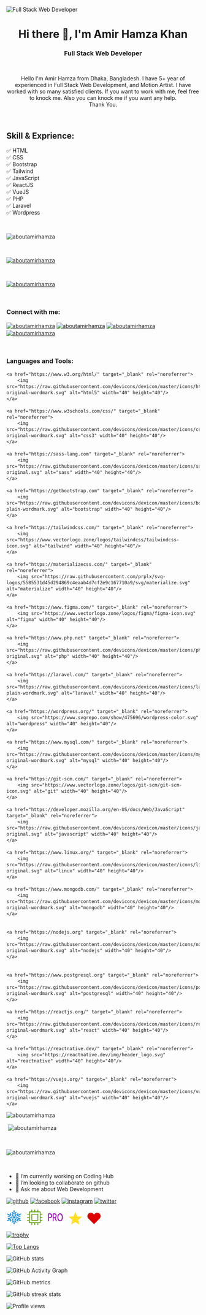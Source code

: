 ![Full Stack Web Developer](https://scontent.fdac24-3.fna.fbcdn.net/v/t1.6435-9/110314364_3148007671949855_4461905976384997743_n.jpg?_nc_cat=104&ccb=1-7&_nc_sid=2be8e3&_nc_eui2=AeG_lHVFLvuepGnsVUg_Qn5bW078-WXMRaBbTvz5ZcxFoCOzFNidssIcRPUsXA8DQdljvapZWFrXJfeOCIP430BG&_nc_ohc=JXgwfBxQncsAX9hADH2&_nc_ht=scontent.fdac24-3.fna&oh=00_AfDXq0H5L6pme8Rd2QwQS0fjTdhFMM6rIgjP8-ycw5RYWQ&oe=656D661E)

<h1 align="center">Hi there 👋, I'm Amir Hamza Khan</h1>
<h3 align="center">Full Stack Web Developer</h3>
<br>
<p align="center">Hello I'm Amir Hamza from Dhaka, Bangladesh. I have 5+ year of experienced in Full Stack Web Development, and Motion Artist. I have worked with so many satisfied clients. If you want to work with me, feel free to knock me. Also you can knock me if you want any help.<br>
Thank You.</p>
<br>

## Skill & Exprience:
✅ HTML <br>
✅ CSS <br>
✅ Bootstrap <br>
✅ Tailwind <br>
✅ JavaScript <br>
✅ ReactJS <br>
✅ VueJS <br>
✅ PHP <br>
✅ Laravel <br>
✅ Wordpress <br>

<br>
<p align="left"> <img src="https://komarev.com/ghpvc/?username=aboutamirhamza&label=Profile%20views&color=0e75b6&style=flat" alt="aboutamirhamza" /> </p>
<br>
<p align="left"> <a href="https://github.com/ryo-ma/github-profile-trophy"><img src="https://github-profile-trophy.vercel.app/?username=aboutamirhamza" alt="aboutamirhamza" /></a> </p>
<br>
<p align="left"> <a href="https://twitter.com/aboutamirhamza" target="blank"><img src="https://img.shields.io/twitter/follow/aboutamirhamza?logo=twitter&style=for-the-badge" alt="aboutamirhamza" /></a> </p>

<br>
<h3 align="left">Connect with me:</h3>
<p align="left">
<a href="https://twitter.com/aboutamirhamza" target="blank"><img align="center" src="https://raw.githubusercontent.com/rahuldkjain/github-profile-readme-generator/master/src/images/icons/Social/twitter.svg" alt="aboutamirhamza" height="30" width="40" /></a>
<a href="https://linkedin.com/in/aboutamirhamza" target="blank"><img align="center" src="https://raw.githubusercontent.com/rahuldkjain/github-profile-readme-generator/master/src/images/icons/Social/linked-in-alt.svg" alt="aboutamirhamza" height="30" width="40" /></a>
<a href="https://fb.com/aboutamirhamza" target="blank"><img align="center" src="https://raw.githubusercontent.com/rahuldkjain/github-profile-readme-generator/master/src/images/icons/Social/facebook.svg" alt="aboutamirhamza" height="30" width="40" /></a>
<a href="https://www.behance.net/aboutamirhamza" target="blank"><img align="center" src="https://raw.githubusercontent.com/rahuldkjain/github-profile-readme-generator/master/src/images/icons/Social/behance.svg" alt="aboutamirhamza" height="30" width="40" /></a>
</p>
<br>
<h3 align="left">Languages and Tools:</h3>

<p align="left"> 

    <a href="https://www.w3.org/html/" target="_blank" rel="noreferrer"> 
        <img src="https://raw.githubusercontent.com/devicons/devicon/master/icons/html5/html5-original-wordmark.svg" alt="html5" width="40" height="40"/> 
    </a> 

    <a href="https://www.w3schools.com/css/" target="_blank" rel="noreferrer"> 
        <img src="https://raw.githubusercontent.com/devicons/devicon/master/icons/css3/css3-original-wordmark.svg" alt="css3" width="40" height="40"/> 
    </a>

    <a href="https://sass-lang.com" target="_blank" rel="noreferrer"> 
        <img src="https://raw.githubusercontent.com/devicons/devicon/master/icons/sass/sass-original.svg" alt="sass" width="40" height="40"/> 
    </a> 

    <a href="https://getbootstrap.com" target="_blank" rel="noreferrer"> 
        <img src="https://raw.githubusercontent.com/devicons/devicon/master/icons/bootstrap/bootstrap-plain-wordmark.svg" alt="bootstrap" width="40" height="40"/> 
    </a> 

    <a href="https://tailwindcss.com/" target="_blank" rel="noreferrer"> 
        <img src="https://www.vectorlogo.zone/logos/tailwindcss/tailwindcss-icon.svg" alt="tailwind" width="40" height="40"/> 
    </a> 

    <a href="https://materializecss.com/" target="_blank" rel="noreferrer"> 
        <img src="https://raw.githubusercontent.com/prplx/svg-logos/5585531d45d294869c4eaab4d7cf2e9c167710a9/svg/materialize.svg" alt="materialize" width="40" height="40"/> 
    </a> 

    <a href="https://www.figma.com/" target="_blank" rel="noreferrer"> 
        <img src="https://www.vectorlogo.zone/logos/figma/figma-icon.svg" alt="figma" width="40" height="40"/> 
    </a> 

    <a href="https://www.php.net" target="_blank" rel="noreferrer"> 
        <img src="https://raw.githubusercontent.com/devicons/devicon/master/icons/php/php-original.svg" alt="php" width="40" height="40"/> 
    </a> 

    <a href="https://laravel.com/" target="_blank" rel="noreferrer"> 
        <img src="https://raw.githubusercontent.com/devicons/devicon/master/icons/laravel/laravel-plain-wordmark.svg" alt="laravel" width="40" height="40"/> 
    </a> 

    <a href="https://wordpress.org/" target="_blank" rel="noreferrer"> 
        <img src="https://www.svgrepo.com/show/475696/wordpress-color.svg" alt="wordpress" width="40" height="40"/> 
    </a> 

    <a href="https://www.mysql.com/" target="_blank" rel="noreferrer"> 
        <img src="https://raw.githubusercontent.com/devicons/devicon/master/icons/mysql/mysql-original-wordmark.svg" alt="mysql" width="40" height="40"/> 
    </a> 
    
    <a href="https://git-scm.com/" target="_blank" rel="noreferrer"> 
        <img src="https://www.vectorlogo.zone/logos/git-scm/git-scm-icon.svg" alt="git" width="40" height="40"/> 
    </a> 

    <a href="https://developer.mozilla.org/en-US/docs/Web/JavaScript" target="_blank" rel="noreferrer"> 
        <img src="https://raw.githubusercontent.com/devicons/devicon/master/icons/javascript/javascript-original.svg" alt="javascript" width="40" height="40"/> 
    </a> 
    
    <a href="https://www.linux.org/" target="_blank" rel="noreferrer"> 
        <img src="https://raw.githubusercontent.com/devicons/devicon/master/icons/linux/linux-original.svg" alt="linux" width="40" height="40"/> 
    </a> 

    <a href="https://www.mongodb.com/" target="_blank" rel="noreferrer"> 
        <img src="https://raw.githubusercontent.com/devicons/devicon/master/icons/mongodb/mongodb-original-wordmark.svg" alt="mongodb" width="40" height="40"/> 
    </a> 

    
    <a href="https://nodejs.org" target="_blank" rel="noreferrer"> 
        <img src="https://raw.githubusercontent.com/devicons/devicon/master/icons/nodejs/nodejs-original-wordmark.svg" alt="nodejs" width="40" height="40"/> 
    </a> 
    
    
    <a href="https://www.postgresql.org" target="_blank" rel="noreferrer"> 
        <img src="https://raw.githubusercontent.com/devicons/devicon/master/icons/postgresql/postgresql-original-wordmark.svg" alt="postgresql" width="40" height="40"/> 
    </a> 
    
    <a href="https://reactjs.org/" target="_blank" rel="noreferrer"> 
        <img src="https://raw.githubusercontent.com/devicons/devicon/master/icons/react/react-original-wordmark.svg" alt="react" width="40" height="40"/> 
    </a> 
    
    <a href="https://reactnative.dev/" target="_blank" rel="noreferrer"> 
        <img src="https://reactnative.dev/img/header_logo.svg" alt="reactnative" width="40" height="40"/> 
    </a> 
    
    <a href="https://vuejs.org/" target="_blank" rel="noreferrer"> 
        <img src="https://raw.githubusercontent.com/devicons/devicon/master/icons/vuejs/vuejs-original-wordmark.svg" alt="vuejs" width="40" height="40"/> 
    </a> 
</p>



<p><img align="left" src="https://github-readme-stats.vercel.app/api/top-langs?username=aboutamirhamza&show_icons=true&locale=en&layout=compact" alt="aboutamirhamza" /></p>
<br>
<p>&nbsp;<img align="center" src="https://github-readme-stats.vercel.app/api?username=aboutamirhamza&show_icons=true&locale=en" alt="aboutamirhamza" /></p>
<br>
<p><img align="center" src="https://github-readme-streak-stats.herokuapp.com/?user=aboutamirhamza&" alt="aboutamirhamza" /></p>
<br>

- 🔭 I’m currently working on Coding Hub 
- 👯 I’m looking to collaborate on github 
- 💬 Ask me about Web Development 


[<img src='https://cdn.jsdelivr.net/npm/simple-icons@3.0.1/icons/github.svg' alt='github' height='40'>](https://github.com/aboutamirhamza)  [<img src='https://cdn.jsdelivr.net/npm/simple-icons@3.0.1/icons/facebook.svg' alt='facebook' height='40'>](https://www.facebook.com/aboutamirhamza)  [<img src='https://cdn.jsdelivr.net/npm/simple-icons@3.0.1/icons/instagram.svg' alt='instagram' height='40'>](https://www.instagram.com/aboutamirhamza/)  [<img src='https://cdn.jsdelivr.net/npm/simple-icons@3.0.1/icons/twitter.svg' alt='twitter' height='40'>](https://twitter.com/aboutamirhamza)  

<a href='https://archiveprogram.github.com/'><img src='https://raw.githubusercontent.com/acervenky/animated-github-badges/master/assets/acbadge.gif' width='40' height='40'></a> <a href='https://docs.github.com/en/developers'><img src='https://raw.githubusercontent.com/acervenky/animated-github-badges/master/assets/devbadge.gif' width='40' height='40'></a> <a href='https://github.com/pricing'><img src='https://raw.githubusercontent.com/acervenky/animated-github-badges/master/assets/pro.gif' width='40' height='40'></a> <a href='https://stars.github.com/'><img src='https://raw.githubusercontent.com/acervenky/animated-github-badges/master/assets/starbadge.gif' width='35' height='35'></a> <a href='https://docs.github.com/en/github/supporting-the-open-source-community-with-github-sponsors'><img src='https://raw.githubusercontent.com/acervenky/animated-github-badges/master/assets/sponsorbadge.gif' width='35' height='35'></a> 

[![trophy](https://github-profile-trophy.vercel.app/?username=aboutamirhamza)](https://github.com/ryo-ma/github-profile-trophy)

[![Top Langs](https://github-readme-stats.vercel.app/api/top-langs/?username=aboutamirhamza)](https://github.com/anuraghazra/github-readme-stats)

![GitHub stats](https://github-readme-stats.vercel.app/api?username=aboutamirhamza&show_icons=true&count_private=true)  

![GitHub Activity Graph](https://activity-graph.herokuapp.com/graph?username=aboutamirhamza)  

![GitHub metrics](https://metrics.lecoq.io/aboutamirhamza)  

![GitHub streak stats](https://streak-stats.demolab.com/?user=aboutamirhamza)  

![Profile views](https://gpvc.arturio.dev/aboutamirhamza)  
